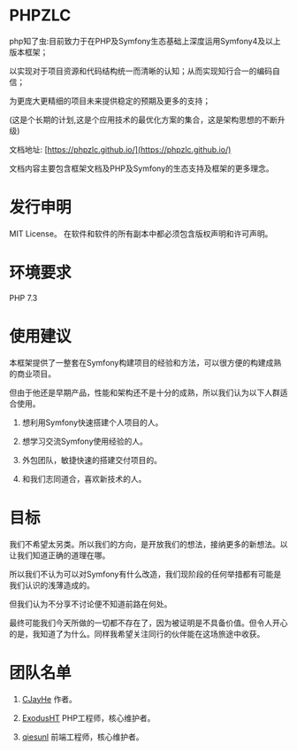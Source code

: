# PHPZLC

php知了虫:目前致力于在PHP及Symfony生态基础上深度运用Symfony4及以上版本框架；

以实现对于项目资源和代码结构统一而清晰的认知；从而实现知行合一的编码自信；

为更庞大更精细的项目未来提供稳定的预期及更多的支持；

(这是个长期的计划,这是个应用技术的最优化方案的集合，这是架构思想的不断升级)

文档地址: [https://phpzlc.github.io/](https://phpzlc.github.io/)

文档内容主要包含框架文档及PHP及Symfony的生态支持及框架的更多理念。

# 发行申明

MIT License。 在软件和软件的所有副本中都必须包含版权声明和许可声明。

# 环境要求

PHP 7.3

# 使用建议

本框架提供了一整套在Symfony构建项目的经验和方法，可以很方便的构建成熟的商业项目。

但由于他还是早期产品，性能和架构还不是十分的成熟，所以我们认为以下人群适合使用。

1. 想利用Symfony快速搭建个人项目的人。

2. 想学习交流Symfony使用经验的人。

3. 外包团队，敏捷快速的搭建交付项目的。

4. 和我们志同道合，喜欢新技术的人。

# 目标

我们不希望太另类。所以我们的方向，是开放我们的想法，接纳更多的新想法。以让我们知道正确的道理在哪。

所以我们不认为可以对Symfony有什么改造，我们现阶段的任何举措都有可能是我们认识的浅薄造成的。

但我们认为不分享不讨论便不知道前路在何处。

最终可能我们今天所做的一切都不存在了，因为被证明是不具备价值。但令人开心的是，我知道了为什么。同样我希望关注同行的伙伴能在这场旅途中收获。

# 团队名单

1. [CJayHe](https://github.com/CJayHe) 作者。

2. [ExodusHT](https://github.com/ExodusHT) PHP工程师，核心维护者。

3. [qiesunl](https://github.com/qiesunl) 前端工程师，核心维护者。